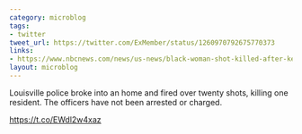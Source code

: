 ```yaml
---
category: microblog
tags:
- twitter
tweet_url: https://twitter.com/ExMember/status/1260970792675770373
links:
- https://www.nbcnews.com/news/us-news/black-woman-shot-killed-after-kentucky-police-entered-her-home-n1205651
layout: microblog
---
```

Louisville police broke into an home and fired over twenty shots, killing one resident. The officers have not been arrested or charged.

https://t.co/EWdl2w4xaz

